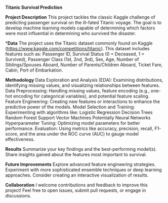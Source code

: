 **Titanic Survival Prediction**

**Project Description**
This project tackles the classic Kaggle challenge of predicting passenger survival on the ill-fated Titanic voyage. The goal is to develop machine learning models capable of determining which factors were most influential in determining who survived the disaster.

***Data**
The project uses the Titanic dataset commonly found on Kaggle (https://www.kaggle.com/competitions/titanic). This dataset includes features such as: Passenger ID, Survival Status (0 = Deceased, 1 = Survived), Passenger Class (1st, 2nd, 3rd), Sex, Age, Number of Siblings/Spouses Aboard, Number of Parents/Children Aboard, Ticket Fare, Cabin, Port of Embarkation.

**Methodology**
Data Exploration and Analysis (EDA): Examining distributions, identifying missing values, and visualizing relationships between features.
Data Preprocessing: Handling missing values, feature encoding (e.g., one-hot encoding for categorical variables), and potential feature scaling.
Feature Engineering: Creating new features or interactions to enhance the predictive power of the models.
Model Selection and Training: Experimenting with algorithms like:
Logistic Regression
Decision Trees
Random Forest
Support Vector Machines
Potentially Neural Networks
Hyperparameter Tuning: Optimizing model parameters for better performance.
Evaluation: Using metrics like accuracy, precision, recall, F1-score, and the area under the ROC curve (AUC) to gauge model effectiveness.

**Results**
Summarize your key findings and the best-performing model(s).
Share insights gained about the features most important to survival.

**Future Improvements**
Explore advanced feature engineering strategies.
Experiment with more sophisticated ensemble techniques or deep learning approaches.
Consider creating an interactive visualization of results.

**Collaboration**
I welcome contributions and feedback to improve this project! Feel free to open issues, submit pull requests, or engage in discussions.

